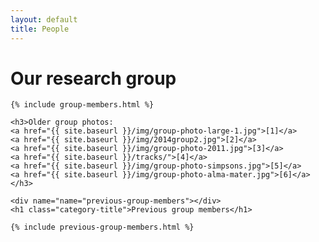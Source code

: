 ```yaml
---
layout: default
title: People
---
```

<div class="people">
<div class="jumbotron">

<h1>Our research group</h1>

</div>

	{% include group-members.html %}
	
	<h3>Older group photos:
	<a href="{{ site.baseurl }}/img/group-photo-large-1.jpg">[1]</a>
	<a href="{{ site.baseurl }}/img/2014group2.jpg">[2]</a>
	<a href="{{ site.baseurl }}/img/group-photo-2011.jpg">[3]</a> 
	<a href="{{ site.baseurl }}/tracks/">[4]</a>
	<a href="{{ site.baseurl }}/img/group-photo-simpsons.jpg">[5]</a> 
	<a href="{{ site.baseurl }}/img/group-photo-alma-mater.jpg">[6]</a></h3>

	<div name="name="previous-group-members"></div>	
	<h1 class="category-title">Previous group members</h1>
	
	{% include previous-group-members.html %}

</div>
